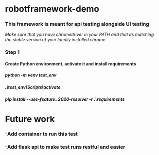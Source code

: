# robotframework-demo

### This framework is meant for api testing alongside UI testing

*Make sure that you have chromedriver in your PATH and that its matching the stable version of your locally installed chrome*

### Step 1
#### Create Python environment, activate it and install requirements
##### python -m venv test_env
##### .\test_env\Scripts\activate
#####  pip install --use-feature=2020-resolver  -r .\requirements


# Future work
### -Add container to run this test
### -Add flask api to make test runs restful and easier
